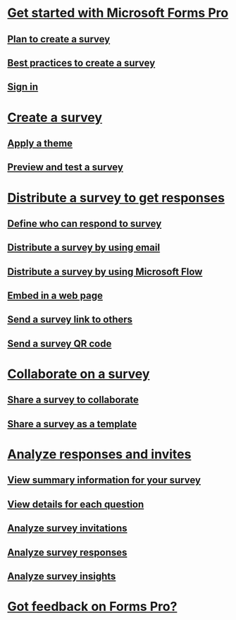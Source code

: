 # [Get started with Microsoft Forms Pro](get-started-microsoft-forms-pro.md)  
## [Plan to create a survey](plan-to-create-a-survey.md)  
## [Best practices to create a survey](best-practices-to-create-a-survey.md)  
## [Sign in](sign-in.md)  

# [Create a survey](create-survey.md)  
## [Apply a theme](apply-theme.md)  
## [Preview and test a survey](preview-and-test-survey.md)  

# [Distribute a survey to get responses](distribute-survey.md)  
## [Define who can respond to survey](define-who-can-respond-to-survey.md)  
## [Distribute a survey by using email](distribute-survey-email.md)  
## [Distribute a survey by using Microsoft Flow](distribute-survey-microsoft-flow.md)  
## [Embed in a web page](embed-in-web-page.md)  
## [Send a survey link to others](send-survey-link.md)  
## [Send a survey QR code](send-survey-qrcode.md)  

# [Collaborate on a survey](collaborate-on-survey.md)  
## [Share a survey to collaborate](share-a-survey-collaborate.md)  
## [Share a survey as a template](share-a-survey-template.md)  

# [Analyze responses and invites](analyze-responses-invites.md)  
## [View summary information for your survey](view-summary-information.md)  
## [View details for each question](view-details-each-question.md)  
## [Analyze survey invitations](analyze-survey-invitations.md)  
## [Analyze survey responses](analyze-survey-responses.md)  
## [Analyze survey insights](analyze-survey-insights.md)  

# [Got feedback on Forms Pro?](got-feedback-on-forms-pro.md) 